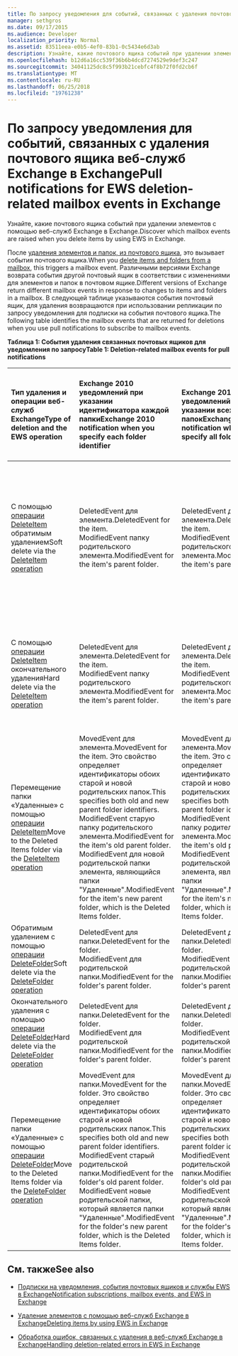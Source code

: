 ```yaml
---
title: По запросу уведомления для событий, связанных с удаления почтового ящика веб-служб Exchange в Exchange
manager: sethgros
ms.date: 09/17/2015
ms.audience: Developer
localization_priority: Normal
ms.assetid: 83511eea-e0b5-4ef0-83b1-0c5434e6d3ab
description: Узнайте, какие почтового ящика событий при удалении элементов с помощью веб-служб Exchange в Exchange.
ms.openlocfilehash: b12d6a16cc539f36b6b4dcd7274529e9def3c247
ms.sourcegitcommit: 34041125dc8c5f993b21cebfc4f8b72f0fd2cb6f
ms.translationtype: MT
ms.contentlocale: ru-RU
ms.lasthandoff: 06/25/2018
ms.locfileid: "19761238"
---
```

# <a name="pull-notifications-for-ews-deletion-related-mailbox-events-in-exchange"></a><span data-ttu-id="deae9-103">По запросу уведомления для событий, связанных с удаления почтового ящика веб-служб Exchange в Exchange</span><span class="sxs-lookup"><span data-stu-id="deae9-103">Pull notifications for EWS deletion-related mailbox events in Exchange</span></span>

<span data-ttu-id="deae9-104">Узнайте, какие почтового ящика событий при удалении элементов с помощью веб-служб Exchange в Exchange.</span><span class="sxs-lookup"><span data-stu-id="deae9-104">Discover which mailbox events are raised when you delete items by using EWS in Exchange.</span></span>
  
<span data-ttu-id="deae9-105">После [удаления элементов и папок, из почтового ящика](deleting-items-by-using-ews-in-exchange.md), это вызывает события почтового ящика.</span><span class="sxs-lookup"><span data-stu-id="deae9-105">When you [delete items and folders from a mailbox](deleting-items-by-using-ews-in-exchange.md), this triggers a mailbox event.</span></span> <span data-ttu-id="deae9-106">Различными версиями Exchange возврата события другой почтовый ящик в соответствии с изменениями для элементов и папок в почтовом ящике.</span><span class="sxs-lookup"><span data-stu-id="deae9-106">Different versions of Exchange return different mailbox events in response to changes to items and folders in a mailbox.</span></span> <span data-ttu-id="deae9-107">В следующей таблице указываются события почтовый ящик, для удаления возвращаются при использовании репликации по запросу уведомления для подписки на события почтового ящика.</span><span class="sxs-lookup"><span data-stu-id="deae9-107">The following table identifies the mailbox events that are returned for deletions when you use pull notifications to subscribe to mailbox events.</span></span> 
  
<span data-ttu-id="deae9-108">**Таблица 1: События удаления связанных почтовых ящиков для уведомления по запросу**</span><span class="sxs-lookup"><span data-stu-id="deae9-108">**Table 1: Deletion-related mailbox events for pull notifications**</span></span>

|<span data-ttu-id="deae9-109">**Тип удаления и операции веб-служб Exchange**</span><span class="sxs-lookup"><span data-stu-id="deae9-109">**Type of deletion and the EWS operation**</span></span>|<span data-ttu-id="deae9-110">**Exchange 2010 уведомлений при указании идентификатора каждой папки**</span><span class="sxs-lookup"><span data-stu-id="deae9-110">**Exchange 2010 notification when you specify each folder identifier**</span></span>|<span data-ttu-id="deae9-111">**Exchange 2010 уведомлений при указании всех папок**</span><span class="sxs-lookup"><span data-stu-id="deae9-111">**Exchange 2010 notification when you specify all folders**</span></span>|<span data-ttu-id="deae9-112">**Exchange Online и Exchange 2013 уведомлений при указании идентификатора каждой папки**</span><span class="sxs-lookup"><span data-stu-id="deae9-112">**Exchange Online and Exchange 2013 notification when you specify each folder identifier**</span></span>|<span data-ttu-id="deae9-113">**Exchange Online и Exchange 2013 при указании всех папок**</span><span class="sxs-lookup"><span data-stu-id="deae9-113">**Exchange Online and Exchange 2013 when you specify all folders**</span></span>|
|:-----|:-----|:-----|:-----|:-----|
|<span data-ttu-id="deae9-114">С помощью [операции DeleteItem](http://msdn.microsoft.com/library/3e26c416-fa12-476e-bfd2-5c1f4bb7b348%28Office.15%29.aspx) обратимым удалением</span><span class="sxs-lookup"><span data-stu-id="deae9-114">Soft delete via the [DeleteItem operation](http://msdn.microsoft.com/library/3e26c416-fa12-476e-bfd2-5c1f4bb7b348%28Office.15%29.aspx)</span></span> <br/> |<span data-ttu-id="deae9-115">DeletedEvent для элемента.</span><span class="sxs-lookup"><span data-stu-id="deae9-115">DeletedEvent for the item.</span></span>  <br/> <span data-ttu-id="deae9-116">ModifiedEvent папку родительского элемента.</span><span class="sxs-lookup"><span data-stu-id="deae9-116">ModifiedEvent for the item's parent folder.</span></span>  <br/> |<span data-ttu-id="deae9-117">DeletedEvent для элемента.</span><span class="sxs-lookup"><span data-stu-id="deae9-117">DeletedEvent for the item.</span></span>  <br/> <span data-ttu-id="deae9-118">ModifiedEvent папку родительского элемента.</span><span class="sxs-lookup"><span data-stu-id="deae9-118">ModifiedEvent for the item's parent folder.</span></span>  <br/> |<span data-ttu-id="deae9-119">MovedEvent для элемента.</span><span class="sxs-lookup"><span data-stu-id="deae9-119">MovedEvent for the item.</span></span> <span data-ttu-id="deae9-120">Указывает, как идентификаторы старой и новой родительских папок.</span><span class="sxs-lookup"><span data-stu-id="deae9-120">This specifies both the old and new parent folder identifiers.</span></span> <span data-ttu-id="deae9-121">Перемещено в папку Удаленные элементы в корзине.</span><span class="sxs-lookup"><span data-stu-id="deae9-121">The item is moved to the Deletions folder in the dumpster.</span></span>  <br/> <span data-ttu-id="deae9-122">ModifiedEvent папку родительского элемента.</span><span class="sxs-lookup"><span data-stu-id="deae9-122">ModifiedEvent for the item's parent folder.</span></span>  <br/> |<span data-ttu-id="deae9-123">DeletedEvent для элемента.</span><span class="sxs-lookup"><span data-stu-id="deae9-123">DeletedEvent for the item.</span></span>  <br/> <span data-ttu-id="deae9-124">DeletedEvent для элемента из папки поиска по умолчанию AllItems.</span><span class="sxs-lookup"><span data-stu-id="deae9-124">DeletedEvent for the item from the AllItems default search folder.</span></span>  <br/> <span data-ttu-id="deae9-125">ModifiedEvent папку родительского элемента.</span><span class="sxs-lookup"><span data-stu-id="deae9-125">ModifiedEvent for the item's parent folder.</span></span>  <br/> |
|<span data-ttu-id="deae9-126">С помощью [операции DeleteItem](http://msdn.microsoft.com/library/3e26c416-fa12-476e-bfd2-5c1f4bb7b348%28Office.15%29.aspx) окончательного удаления</span><span class="sxs-lookup"><span data-stu-id="deae9-126">Hard delete via the [DeleteItem operation](http://msdn.microsoft.com/library/3e26c416-fa12-476e-bfd2-5c1f4bb7b348%28Office.15%29.aspx)</span></span> <br/> |<span data-ttu-id="deae9-127">DeletedEvent для элемента.</span><span class="sxs-lookup"><span data-stu-id="deae9-127">DeletedEvent for the item.</span></span>  <br/> <span data-ttu-id="deae9-128">ModifiedEvent папку родительского элемента.</span><span class="sxs-lookup"><span data-stu-id="deae9-128">ModifiedEvent for the item's parent folder.</span></span>  <br/> |<span data-ttu-id="deae9-129">DeletedEvent для элемента.</span><span class="sxs-lookup"><span data-stu-id="deae9-129">DeletedEvent for the item.</span></span>  <br/> <span data-ttu-id="deae9-130">ModifiedEvent папку родительского элемента.</span><span class="sxs-lookup"><span data-stu-id="deae9-130">ModifiedEvent for the item's parent folder.</span></span>  <br/> |<span data-ttu-id="deae9-131">DeletedEvent для элемента.</span><span class="sxs-lookup"><span data-stu-id="deae9-131">DeletedEvent for the item.</span></span>  <br/> <span data-ttu-id="deae9-132">ModifiedEvent папку родительского элемента.</span><span class="sxs-lookup"><span data-stu-id="deae9-132">ModifiedEvent for the item's parent folder.</span></span>  <br/> |<span data-ttu-id="deae9-133">DeletedEvent для элемента.</span><span class="sxs-lookup"><span data-stu-id="deae9-133">DeletedEvent for the item.</span></span>  <br/> <span data-ttu-id="deae9-134">DeletedEvent для элемента из папки поиска по умолчанию AllItems.</span><span class="sxs-lookup"><span data-stu-id="deae9-134">DeletedEvent for the item from the AllItems default search folder.</span></span>  <br/> <span data-ttu-id="deae9-135">ModifiedEvent папку родительского элемента.</span><span class="sxs-lookup"><span data-stu-id="deae9-135">ModifiedEvent for the item's parent folder.</span></span>  <br/> |
|<span data-ttu-id="deae9-136">Перемещение папки «Удаленные» с помощью [операции DeleteItem](http://msdn.microsoft.com/library/3e26c416-fa12-476e-bfd2-5c1f4bb7b348%28Office.15%29.aspx)</span><span class="sxs-lookup"><span data-stu-id="deae9-136">Move to the Deleted Items folder via the [DeleteItem operation](http://msdn.microsoft.com/library/3e26c416-fa12-476e-bfd2-5c1f4bb7b348%28Office.15%29.aspx)</span></span> <br/> |<span data-ttu-id="deae9-137">MovedEvent для элемента.</span><span class="sxs-lookup"><span data-stu-id="deae9-137">MovedEvent for the item.</span></span> <span data-ttu-id="deae9-138">Это свойство определяет идентификаторы обоих старой и новой родительских папок.</span><span class="sxs-lookup"><span data-stu-id="deae9-138">This specifies both old and new parent folder identifiers.</span></span>  <br/> <span data-ttu-id="deae9-139">ModifiedEvent старую папку родительского элемента.</span><span class="sxs-lookup"><span data-stu-id="deae9-139">ModifiedEvent for the item's old parent folder.</span></span>  <br/> <span data-ttu-id="deae9-140">ModifiedEvent для новой родительской папки элемента, являющийся папки "Удаленные".</span><span class="sxs-lookup"><span data-stu-id="deae9-140">ModifiedEvent for the item's new parent folder, which is the Deleted Items folder.</span></span>  <br/> |<span data-ttu-id="deae9-141">MovedEvent для элемента.</span><span class="sxs-lookup"><span data-stu-id="deae9-141">MovedEvent for the item.</span></span> <span data-ttu-id="deae9-142">Это свойство определяет идентификаторы обоих старой и новой родительских папок.</span><span class="sxs-lookup"><span data-stu-id="deae9-142">This specifies both old and new parent folder identifiers.</span></span>  <br/> <span data-ttu-id="deae9-143">ModifiedEvent старую папку родительского элемента.</span><span class="sxs-lookup"><span data-stu-id="deae9-143">ModifiedEvent for the item's old parent folder.</span></span>  <br/> <span data-ttu-id="deae9-144">ModifiedEvent для новой родительской папки элемента, являющийся папки "Удаленные".</span><span class="sxs-lookup"><span data-stu-id="deae9-144">ModifiedEvent for the item's new parent folder, which is the Deleted Items folder.</span></span>  <br/> |<span data-ttu-id="deae9-145">MovedEvent для элемента.</span><span class="sxs-lookup"><span data-stu-id="deae9-145">MovedEvent for the item.</span></span> <span data-ttu-id="deae9-146">Это свойство определяет идентификаторы обоих старой и новой родительских папок.</span><span class="sxs-lookup"><span data-stu-id="deae9-146">This specifies both old and new parent folder identifiers.</span></span>  <br/> <span data-ttu-id="deae9-147">ModifiedEvent старую папку родительского элемента.</span><span class="sxs-lookup"><span data-stu-id="deae9-147">ModifiedEvent for the item's old parent folder.</span></span>  <br/> <span data-ttu-id="deae9-148">ModifiedEvent для новой родительской папки элемента, являющийся папки "Удаленные".</span><span class="sxs-lookup"><span data-stu-id="deae9-148">ModifiedEvent for the item's new parent folder, which is the Deleted Items folder.</span></span>  <br/> |<span data-ttu-id="deae9-149">DeletedEvent из папки поиска по умолчанию AllItems.</span><span class="sxs-lookup"><span data-stu-id="deae9-149">DeletedEvent from the AllItems default search folder.</span></span>  <br/> <span data-ttu-id="deae9-150">CreatedEvent для элемента в папке AllItems.</span><span class="sxs-lookup"><span data-stu-id="deae9-150">CreatedEvent for the item in the AllItems folder.</span></span>  <br/> <span data-ttu-id="deae9-151">ModifiedEvent для элемента исходной родительской папки.</span><span class="sxs-lookup"><span data-stu-id="deae9-151">ModifiedEvent for the item's original parent folder.</span></span>  <br/> <span data-ttu-id="deae9-152">ModifiedEvent для папки «Удаленные».</span><span class="sxs-lookup"><span data-stu-id="deae9-152">ModifiedEvent for the Deleted Items folder.</span></span>  <br/> |
|<span data-ttu-id="deae9-153">Обратимым удалением с помощью [операции DeleteFolder](http://msdn.microsoft.com/library/b0f92682-4895-4bcf-a4a1-e4c2e8403979%28Office.15%29.aspx)</span><span class="sxs-lookup"><span data-stu-id="deae9-153">Soft delete via the [DeleteFolder operation](http://msdn.microsoft.com/library/b0f92682-4895-4bcf-a4a1-e4c2e8403979%28Office.15%29.aspx)</span></span> <br/> |<span data-ttu-id="deae9-154">DeletedEvent для папки.</span><span class="sxs-lookup"><span data-stu-id="deae9-154">DeletedEvent for the folder.</span></span>  <br/> <span data-ttu-id="deae9-155">ModifiedEvent для родительской папки.</span><span class="sxs-lookup"><span data-stu-id="deae9-155">ModifiedEvent for the folder's parent folder.</span></span>  <br/> |<span data-ttu-id="deae9-156">DeletedEvent для папки.</span><span class="sxs-lookup"><span data-stu-id="deae9-156">DeletedEvent for the folder.</span></span>  <br/> <span data-ttu-id="deae9-157">ModifiedEvent для родительской папки.</span><span class="sxs-lookup"><span data-stu-id="deae9-157">ModifiedEvent for the folder's parent folder.</span></span>  <br/> |<span data-ttu-id="deae9-158">DeletedEvent для папки.</span><span class="sxs-lookup"><span data-stu-id="deae9-158">DeletedEvent for the folder.</span></span>  <br/> <span data-ttu-id="deae9-159">ModifiedEvent для родительской папки.</span><span class="sxs-lookup"><span data-stu-id="deae9-159">ModifiedEvent for the folder's parent folder.</span></span>  <br/> |<span data-ttu-id="deae9-160">DeletedEvent для папки.</span><span class="sxs-lookup"><span data-stu-id="deae9-160">DeletedEvent for the folder.</span></span>  <br/> <span data-ttu-id="deae9-161">ModifiedEvent для родительской папки.</span><span class="sxs-lookup"><span data-stu-id="deae9-161">ModifiedEvent for the folder's parent folder.</span></span>  <br/> |
|<span data-ttu-id="deae9-162">Окончательного удаления с помощью [операции DeleteFolder](http://msdn.microsoft.com/library/b0f92682-4895-4bcf-a4a1-e4c2e8403979%28Office.15%29.aspx)</span><span class="sxs-lookup"><span data-stu-id="deae9-162">Hard delete via the [DeleteFolder operation](http://msdn.microsoft.com/library/b0f92682-4895-4bcf-a4a1-e4c2e8403979%28Office.15%29.aspx)</span></span> <br/> |<span data-ttu-id="deae9-163">DeletedEvent для папки.</span><span class="sxs-lookup"><span data-stu-id="deae9-163">DeletedEvent for the folder.</span></span>  <br/> <span data-ttu-id="deae9-164">ModifiedEvent для родительской папки.</span><span class="sxs-lookup"><span data-stu-id="deae9-164">ModifiedEvent for the folder's parent folder.</span></span>  <br/> |<span data-ttu-id="deae9-165">DeletedEvent для папки.</span><span class="sxs-lookup"><span data-stu-id="deae9-165">DeletedEvent for the folder.</span></span>  <br/> <span data-ttu-id="deae9-166">ModifiedEvent для родительской папки.</span><span class="sxs-lookup"><span data-stu-id="deae9-166">ModifiedEvent for the folder's parent folder.</span></span>  <br/> |<span data-ttu-id="deae9-167">DeletedEvent для папки.</span><span class="sxs-lookup"><span data-stu-id="deae9-167">DeletedEvent for the folder.</span></span>  <br/> <span data-ttu-id="deae9-168">ModifiedEvent для родительской папки.</span><span class="sxs-lookup"><span data-stu-id="deae9-168">ModifiedEvent for the folder's parent folder.</span></span>  <br/> |<span data-ttu-id="deae9-169">DeletedEvent для папки.</span><span class="sxs-lookup"><span data-stu-id="deae9-169">DeletedEvent for the folder.</span></span>  <br/> <span data-ttu-id="deae9-170">ModifiedEvent для родительской папки.</span><span class="sxs-lookup"><span data-stu-id="deae9-170">ModifiedEvent for the folder's parent folder.</span></span>  <br/> |
|<span data-ttu-id="deae9-171">Перемещение папки «Удаленные» с помощью [операции DeleteFolder](http://msdn.microsoft.com/library/b0f92682-4895-4bcf-a4a1-e4c2e8403979%28Office.15%29.aspx)</span><span class="sxs-lookup"><span data-stu-id="deae9-171">Move to the Deleted Items folder via the [DeleteFolder operation](http://msdn.microsoft.com/library/b0f92682-4895-4bcf-a4a1-e4c2e8403979%28Office.15%29.aspx)</span></span> <br/> |<span data-ttu-id="deae9-172">MovedEvent для папки.</span><span class="sxs-lookup"><span data-stu-id="deae9-172">MovedEvent for the folder.</span></span> <span data-ttu-id="deae9-173">Это свойство определяет идентификаторы обоих старой и новой родительских папок.</span><span class="sxs-lookup"><span data-stu-id="deae9-173">This specifies both old and new parent folder identifiers.</span></span>  <br/> <span data-ttu-id="deae9-174">ModifiedEvent старый родительской папки.</span><span class="sxs-lookup"><span data-stu-id="deae9-174">ModifiedEvent for the folder's old parent folder.</span></span>  <br/> <span data-ttu-id="deae9-175">ModifiedEvent новые родительской папки, который является папки "Удаленные".</span><span class="sxs-lookup"><span data-stu-id="deae9-175">ModifiedEvent for the folder's new parent folder, which is the Deleted Items folder.</span></span>  <br/> |<span data-ttu-id="deae9-176">MovedEvent для папки.</span><span class="sxs-lookup"><span data-stu-id="deae9-176">MovedEvent for the folder.</span></span> <span data-ttu-id="deae9-177">Это свойство определяет идентификаторы обоих старой и новой родительских папок.</span><span class="sxs-lookup"><span data-stu-id="deae9-177">This specifies both old and new parent folder identifiers.</span></span>  <br/> <span data-ttu-id="deae9-178">ModifiedEvent старый родительской папки.</span><span class="sxs-lookup"><span data-stu-id="deae9-178">ModifiedEvent for the folder's old parent folder.</span></span>  <br/> <span data-ttu-id="deae9-179">ModifiedEvent новые родительской папки, который является папки "Удаленные".</span><span class="sxs-lookup"><span data-stu-id="deae9-179">ModifiedEvent for the folder's new parent folder, which is the Deleted Items folder.</span></span>  <br/> |<span data-ttu-id="deae9-180">MovedEvent для папки.</span><span class="sxs-lookup"><span data-stu-id="deae9-180">MovedEvent for the folder.</span></span> <span data-ttu-id="deae9-181">Это свойство определяет идентификаторы обоих старой и новой родительских папок.</span><span class="sxs-lookup"><span data-stu-id="deae9-181">This specifies both old and new parent folder identifiers.</span></span>  <br/> <span data-ttu-id="deae9-182">ModifiedEvent старый родительской папки.</span><span class="sxs-lookup"><span data-stu-id="deae9-182">ModifiedEvent for the folder's old parent folder.</span></span>  <br/> <span data-ttu-id="deae9-183">ModifiedEvent новые родительской папки, который является папки "Удаленные".</span><span class="sxs-lookup"><span data-stu-id="deae9-183">ModifiedEvent for the folder's new parent folder, which is the Deleted Items folder.</span></span>  <br/> |<span data-ttu-id="deae9-184">ModifiedEvent старый родительской папки.</span><span class="sxs-lookup"><span data-stu-id="deae9-184">ModifiedEvent for the folder's old parent folder.</span></span>  <br/> <span data-ttu-id="deae9-185">ModifiedEvent для новой родительской папки являющийся папки "Удаленные".</span><span class="sxs-lookup"><span data-stu-id="deae9-185">ModifiedEvent for the folder's new parent folder which is the Deleted Items folder.</span></span>  <br/> |
   
## <a name="see-also"></a><span data-ttu-id="deae9-186">См. также</span><span class="sxs-lookup"><span data-stu-id="deae9-186">See also</span></span>


- [<span data-ttu-id="deae9-187">Подписки на уведомления, события почтовых ящиков и службы EWS в Exchange</span><span class="sxs-lookup"><span data-stu-id="deae9-187">Notification subscriptions, mailbox events, and EWS in Exchange</span></span>](notification-subscriptions-mailbox-events-and-ews-in-exchange.md)
    
- [<span data-ttu-id="deae9-188">Удаление элементов с помощью веб-служб Exchange в Exchange</span><span class="sxs-lookup"><span data-stu-id="deae9-188">Deleting items by using EWS in Exchange</span></span>](deleting-items-by-using-ews-in-exchange.md)
    
- [<span data-ttu-id="deae9-189">Обработка ошибок, связанных с удаления в веб-служб Exchange в Exchange</span><span class="sxs-lookup"><span data-stu-id="deae9-189">Handling deletion-related errors in EWS in Exchange</span></span>](handling-deletion-related-errors-in-ews-in-exchange.md)
    

